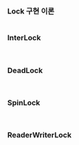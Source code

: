 ### Lock 구현 이론
```Text
```

### InterLock
```Text
```
```C#
```

### DeadLock
```Text
```
```C#
```

### SpinLock
```Text
```
```C#
```

### ReaderWriterLock
```Text
```
```C#
```
